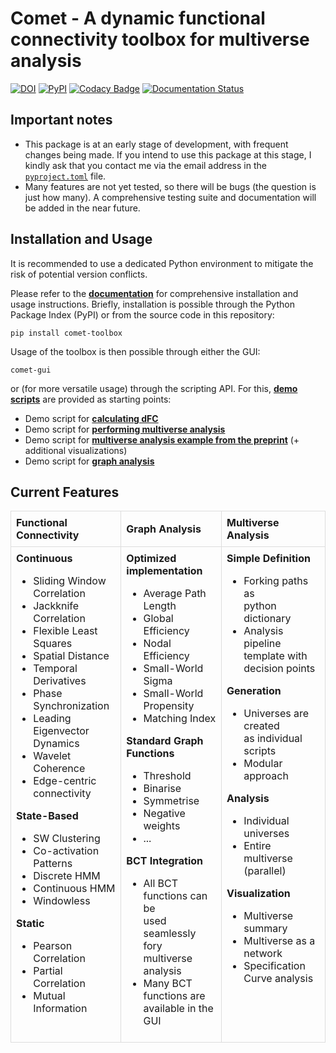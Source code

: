 # Comet - A dynamic functional connectivity toolbox for multiverse analysis


[![DOI](https://img.shields.io/badge/DOI-10.1101%2F2024.01.21.576546-blue?logo=arxiv)](https://doi.org/10.1101/2024.01.21.576546) [![PyPI](https://img.shields.io/badge/PyPI-comet--toolbox-orange?logo=PyPI)](https://pypi.org/project/comet-toolbox/) [![Codacy Badge](https://app.codacy.com/project/badge/Grade/2e766745c5c04d4786ea28f7135c193e)](https://app.codacy.com/gh/mibur1/dfc-multiverse/dashboard?utm_source=gh&utm_medium=referral&utm_content=&utm_campaign=Badge_grade) [![Documentation Status](https://readthedocs.org/projects/comet-toolbox/badge/?version=latest)](https://comet-toolbox.readthedocs.io/en/latest/?badge=latest)

## Important notes


- This package is at an early stage of development, with frequent changes being made. If you intend to use this package at this stage, I kindly ask that you contact me via the email address in the [`pyproject.toml`](https://github.com/mibur1/dfc-multiverse/blob/main/pyproject.toml) file.
- Many features are not yet tested, so there will be bugs (the question is just how many). A comprehensive testing suite and documentation will be added in the near future.

## Installation and Usage

It is recommended to use a dedicated Python environment to mitigate the risk of potential version conflicts.

Please refer to the **[documentation](https://comet-toolbox.readthedocs.io/en/latest/)** for comprehensive installation and usage instructions. Briefly, installation is possible through the Python Package Index (PyPI) or from the source code in this repository:

```
pip install comet-toolbox
```

Usage of the toolbox is then possible through either the GUI:

```
comet-gui
```

or (for more versatile usage) through the scripting API. For this, **[demo scripts](https://github.com/mibur1/dfc-multiverse/tree/main/tutorials)** are provided as starting points:

* Demo script for **[calculating dFC](tutorials/example_dfc.ipynb)**
* Demo script for **[performing multiverse analysis](tutorials/example_multiverse.ipynb)**
* Demo script for **[multiverse analysis example from the preprint](tutorials/example_analysis.ipynb)** (+ additional visualizations)
* Demo script for **[graph analysis](tutorials/example_graph.ipynb)**

## Current Features

<table style="width: 100%; border-collapse: collapse;">
    <tr>
        <th style="text-align: left; padding: 8px; border: 1px solid #ddd;">Functional Connectivity</th>
        <th style="text-align: left; padding: 8px; border: 1px solid #ddd;">Graph Analysis</th>
        <th style="text-align: left; padding: 8px; border: 1px solid #ddd;">Multiverse Analysis</th>
    </tr>
    <tr>
        <td style="vertical-align: top; padding: 8px; border: 1px solid #ddd;">
            <strong>Continuous</strong>
            <ul>
                <li>Sliding Window Correlation</li>
                <li>Jackknife Correlation</li>
                <li>Flexible Least Squares</li>
                <li>Spatial Distance</li>
                <li>Temporal Derivatives</li>
                <li>Phase Synchronization</li>
                <li>Leading Eigenvector Dynamics</li>
                <li>Wavelet Coherence</li>
                <li>Edge-centric connectivity</li>
            </ul>
            <strong>State-Based</strong>
            <ul>
                <li>SW Clustering</li>
                <li>Co-activation Patterns</li>
                <li>Discrete HMM</li>
                <li>Continuous HMM</li>
                <li>Windowless</li>
            </ul>
            <strong>Static</strong>
            <ul>
                <li>Pearson Correlation</li>
                <li>Partial Correlation</li>
                <li>Mutual Information</li>
            </ul>
        </td>
        <td style="vertical-align: top; padding: 8px; border: 1px solid #ddd;">
            <strong>Optimized implementation</strong>
            <ul>
                <li>Average Path Length</li>
                <li>Global Efficiency</li>
                <li>Nodal Efficiency</li>
                <li>Small-World Sigma</li>
                <li>Small-World Propensity</li>
                <li>Matching Index</li>
            </ul>
            <strong>Standard Graph Functions</strong>
            <ul>
                <li>Threshold</li>
                <li>Binarise</li>
                <li>Symmetrise</li>
                <li>Negative weights</li>
                 <li>...</li>
            </ul>
            <strong>BCT Integration</strong>
            <ul>
                <li>All BCT functions can be<br>used seamlessly fory<br>multiverse analysis</li>
                <li>Many BCT functions are available in the GUI</li>
            </ul>
        </td>
        <td style="vertical-align: top; padding: 8px; border: 1px solid #ddd;">
            <strong>Simple Definition</strong>
            <ul>
                <li>Forking paths as<br>python dictionary</li>
                <li>Analysis pipeline template with decision points</li>
            </ul>
            <strong>Generation</strong>
            <ul>
                <li>Universes are created<br>as individual scripts</li>
                <li>Modular approach</li>
            </ul>
            <strong>Analysis</strong>
            <ul>
                <li>Individual universes</li>
                <li>Entire multiverse (parallel)</li>
            </ul>
            <strong>Visualization</strong>
            <ul>
                <li>Multiverse summary</li>
                <li>Multiverse as a network</li>
                <li>Specification Curve analysis</li>
            </ul>
        </td>
    </tr>
</table>
